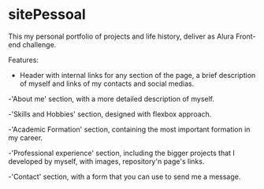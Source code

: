 # sitePessoal
This my personal portfolio of projects and life history, deliver as Alura Front-end challenge.

Features: 

- Header with internal links for any section of the page, a brief description of myself and links of my contacts and social medias.
 
-'About me' section, with a more detailed description of myself.

-'Skills and Hobbies' section, designed with flexbox approach.

-'Academic Formation' section, containing the most important formation in my career.

-'Professional experience' section, including the bigger projects that I developed by myself, with images, repository'n page's links.

-'Contact' section, with a form that you can use to send me a message. 
